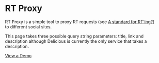 # RT Proxy
RT Proxy is a simple tool to proxy RT requests (see [A standard for RT'ing?](http://scripting.com/stories/2012/02/03/aStandardForRting.html)) to different social sites.

This page takes three possible query string parameters: title, link and description although Delicious is currently the only service that takes a description.

[View a Demo](http://rt.geekity.com/?title=A+standard+for+RT%27ing%3F&link=http%3A%2F%2Fscripting.com%2Fstories%2F2012%2F02%2F03%2FaStandardForRting.html&description=This+makes+it+possible+to+RT+a+post%2C+directly+from+the+browser+to+your+linkblogging+tool.)
